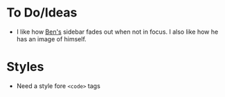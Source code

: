 # To Do/Ideas
- I like how [Ben's](http://benhowdle.im) sidebar fades out when not in focus. I also like how he has an image of himself.

# Styles
- Need a style fore `<code>` tags